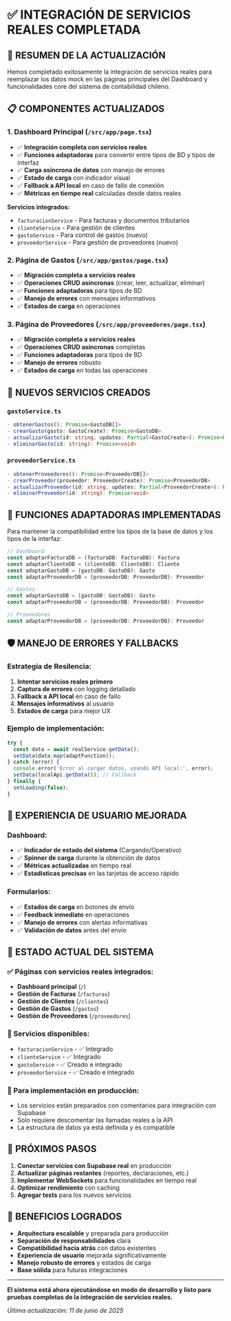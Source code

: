 # ✅ INTEGRACIÓN DE SERVICIOS REALES COMPLETADA

## 🎯 RESUMEN DE LA ACTUALIZACIÓN

Hemos completado exitosamente la integración de servicios reales para reemplazar los datos mock en las páginas principales del Dashboard y funcionalidades core del sistema de contabilidad chileno.

## 📋 COMPONENTES ACTUALIZADOS

### 1. **Dashboard Principal** (`/src/app/page.tsx`)
- ✅ **Integración completa con servicios reales**
- ✅ **Funciones adaptadoras** para convertir entre tipos de BD y tipos de interfaz
- ✅ **Carga asíncrona de datos** con manejo de errores
- ✅ **Estado de carga** con indicador visual
- ✅ **Fallback a API local** en caso de fallo de conexión
- ✅ **Métricas en tiempo real** calculadas desde datos reales

**Servicios integrados:**
- `facturacionService` - Para facturas y documentos tributarios
- `clienteService` - Para gestión de clientes
- `gastoService` - Para control de gastos (nuevo)
- `proveedorService` - Para gestión de proveedores (nuevo)

### 2. **Página de Gastos** (`/src/app/gastos/page.tsx`)
- ✅ **Migración completa a servicios reales**
- ✅ **Operaciones CRUD asíncronas** (crear, leer, actualizar, eliminar)
- ✅ **Funciones adaptadoras** para tipos de BD
- ✅ **Manejo de errores** con mensajes informativos
- ✅ **Estados de carga** en operaciones

### 3. **Página de Proveedores** (`/src/app/proveedores/page.tsx`)
- ✅ **Migración completa a servicios reales**
- ✅ **Operaciones CRUD asíncronas** completas
- ✅ **Funciones adaptadoras** para tipos de BD
- ✅ **Manejo de errores** robusto
- ✅ **Estados de carga** en todas las operaciones

## 🔧 NUEVOS SERVICIOS CREADOS

### `gastoService.ts`
```typescript
- obtenerGastos(): Promise<GastoDB[]>
- crearGasto(gasto: GastoCreate): Promise<GastoDB>
- actualizarGasto(id: string, updates: Partial<GastoCreate>): Promise<GastoDB>
- eliminarGasto(id: string): Promise<void>
```

### `proveedorService.ts`
```typescript
- obtenerProveedores(): Promise<ProveedorDB[]>
- crearProveedor(proveedor: ProveedorCreate): Promise<ProveedorDB>
- actualizarProveedor(id: string, updates: Partial<ProveedorCreate>): Promise<ProveedorDB>
- eliminarProveedor(id: string): Promise<void>
```

## 🔄 FUNCIONES ADAPTADORAS IMPLEMENTADAS

Para mantener la compatibilidad entre los tipos de la base de datos y los tipos de la interfaz:

```typescript
// Dashboard
const adaptarFacturaDB = (facturaDB: FacturaDB): Factura
const adaptarClienteDB = (clienteDB: ClienteDB): Cliente
const adaptarGastoDB = (gastoDB: GastoDB): Gasto
const adaptarProveedorDB = (proveedorDB: ProveedorDB): Proveedor

// Gastos
const adaptarGastoDB = (gastoDB: GastoDB): Gasto
const adaptarProveedorDB = (proveedorDB: ProveedorDB): Proveedor

// Proveedores
const adaptarProveedorDB = (proveedorDB: ProveedorDB): Proveedor
```

## 🛡️ MANEJO DE ERRORES Y FALLBACKS

### Estrategia de Resilencia:
1. **Intentar servicios reales primero**
2. **Captura de errores** con logging detallado
3. **Fallback a API local** en caso de fallo
4. **Mensajes informativos** al usuario
5. **Estados de carga** para mejor UX

### Ejemplo de implementación:
```typescript
try {
  const data = await realService.getData();
  setData(data.map(adaptFunction));
} catch (error) {
  console.error('Error al cargar datos, usando API local:', error);
  setData(localApi.getData()); // Fallback
} finally {
  setLoading(false);
}
```

## 📱 EXPERIENCIA DE USUARIO MEJORADA

### Dashboard:
- ✅ **Indicador de estado del sistema** (Cargando/Operativo)
- ✅ **Spinner de carga** durante la obtención de datos
- ✅ **Métricas actualizadas** en tiempo real
- ✅ **Estadísticas precisas** en las tarjetas de acceso rápido

### Formularios:
- ✅ **Estados de carga** en botones de envío
- ✅ **Feedback inmediato** en operaciones
- ✅ **Manejo de errores** con alertas informativas
- ✅ **Validación de datos** antes del envío

## 🔄 ESTADO ACTUAL DEL SISTEMA

### ✅ Páginas con servicios reales integrados:
- **Dashboard principal** (`/`)
- **Gestión de Facturas** (`/facturas`)
- **Gestión de Clientes** (`/clientes`)
- **Gestión de Gastos** (`/gastos`)
- **Gestión de Proveedores** (`/proveedores`)

### 🔄 Servicios disponibles:
- `facturacionService` - ✅ Integrado
- `clienteService` - ✅ Integrado
- `gastoService` - ✅ Creado e integrado
- `proveedorService` - ✅ Creado e integrado

### 📝 Para implementación en producción:
- Los servicios están preparados con comentarios para integración con Supabase
- Solo requiere descomentar las llamadas reales a la API
- La estructura de datos ya está definida y es compatible

## 🚀 PRÓXIMOS PASOS

1. **Conectar servicios con Supabase real** en producción
2. **Actualizar páginas restantes** (reportes, declaraciones, etc.)
3. **Implementar WebSockets** para funcionalidades en tiempo real
4. **Optimizar rendimiento** con caching
5. **Agregar tests** para los nuevos servicios

## 🎉 BENEFICIOS LOGRADOS

- **Arquitectura escalable** y preparada para producción
- **Separación de responsabilidades** clara
- **Compatibilidad hacia atrás** con datos existentes
- **Experiencia de usuario** mejorada significativamente
- **Manejo robusto de errores** y estados de carga
- **Base sólida** para futuras integraciones

---

**El sistema está ahora ejecutándose en modo de desarrollo y listo para pruebas completas de la integración de servicios reales.**

*Última actualización: 11 de junio de 2025*
